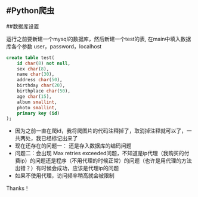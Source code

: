 #Python爬虫
------ 

##数据库设置

运行之前要新建一个mysql的数据库，然后新建一个test的表, 在main中填入数据库各个参数 user，password，localhost

```sql
create table test(
	id char(8) not null,
	sex char(8),
	name char(30),
	address char(50),
	birthday char(20),
	birthplace char(50),
	age char(15),
	album smallint,
	photo smallint,
	primary key (id)
);
```

* 因为之前一直在爬id，我将爬图片的代码注释掉了，取消掉注释就可以了，一共两处，我已经标记出来了
* 现在还存在的问题一： 还是存入数据库的编码问题
* 问题二：会出现 Max retries exceeded问题，不知道是ip代理（我购买的付费ip）的问题还是程序（不用代理的时候正常）的问题（也许是用代理的方法出错？）有时候会成功，应该是代理ip的问题
* 如果不使用代理，访问频率稍高就会被限制

Thanks！

